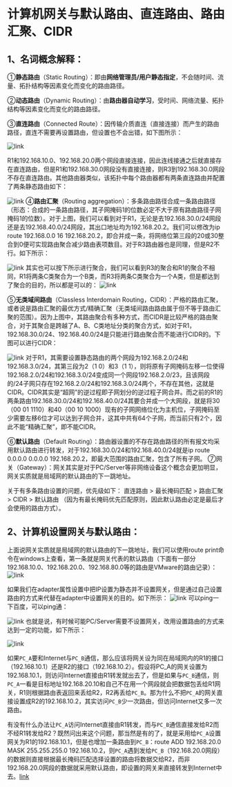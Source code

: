 # 计算机网关与默认路由、直连路由、路由汇聚、CIDR

## 1、名词概念解释： 
①**静态路由**（Static Routing）：即由**网络管理员/用户静态指定**，不会随时间、流量、拓扑结构等因素变化而变化的路由路径。

②**动态路由**（Dynamic Routing）：由**路由器自动学习**，受时间、网络流量、拓扑结构等因素变化而变化的路由路径。

③**直连路由**（Connected Route）：因传输介质直连（直接连接）而产生的路由路径，直连不需要再设置路由，但设置也不会出错，如下图所示： 

![link](https://img-blog.csdn.net/20180819230612815?watermark/2/text/aHR0cHM6Ly9ibG9nLmNzZG4ubmV0L0Fwb2xsb25fa3Jq/font/5a6L5L2T/fontsize/400/fill/I0JBQkFCMA==/dissolve/70)
 
R1和192.168.10.0、192.168.20.0两个网段直接连接，因此连线接通之后就直接存在直连路由，但是R1和192.168.30.0网段没有直接连接，则R3到192.168.30.0网段不存在直连路由。其他路由器类似，该拓扑中每个路由器都有两条直连路由并配置了两条静态路由如下： 

![link](https://img-blog.csdn.net/20180819231431587?watermark/2/text/aHR0cHM6Ly9ibG9nLmNzZG4ubmV0L0Fwb2xsb25fa3Jq/font/5a6L5L2T/fontsize/400/fill/I0JBQkFCMA==/dissolve/70)
④**路由汇聚**（Routing aggregation）：多条路由路径合成一条路由路径（形态：合成的一条路由路径，其子网掩码1的位数必定不大于原有路由路径子网掩码1的位数）。对于上图，我们可以看到对于R1，无论是去192.168.30.0/24网段还是去192.168.40.0/24网段，其出口地址均为192.168.20.2。我们可以修改为ip route 192.168.0.0 16 192.168.20.2，即合并成一条，将网络位第三段的20或30整合到0便可实现路由聚合减少路由表项数目。对于R3路由器也是同理，但是R2不行。如下所示： 

![link](https://img-blog.csdn.net/20180819232308944?watermark/2/text/aHR0cHM6Ly9ibG9nLmNzZG4ubmV0L0Fwb2xsb25fa3Jq/font/5a6L5L2T/fontsize/400/fill/I0JBQkFCMA==/dissolve/70)
其实也可以按下所示进行聚合，我们可以看到R3的聚合和R1的聚合不相同，R1将两条C类聚合为一个B类，而R3将两条C类聚合为一个A类，但是都达到了聚合的目的，所以都是可以的： 
![link](https://img-blog.csdn.net/20180819232318476?watermark/2/text/aHR0cHM6Ly9ibG9nLmNzZG4ubmV0L0Fwb2xsb25fa3Jq/font/5a6L5L2T/fontsize/400/fill/I0JBQkFCMA==/dissolve/70)

⑤**无类域间路由**（Classless Interdomain Routing，CIDR）：严格的路由汇聚，或者说是路由汇聚的最优方式/精确汇聚（无类域间路由路由属于但不等于路由汇聚的范围）。因为上图中，其路由聚合有多种方式，而CIDR是比较严格的路由聚合，对于其聚合是跨越了A、B、C类地址分类的聚合方式，如对于R1，192.168.30.0/24、192.168.40.0/24是只能进行路由聚合而不能进行CIDR的。下图可以进行CIDR： 

![link](https://img-blog.csdn.net/20180819233419199?watermark/2/text/aHR0cHM6Ly9ibG9nLmNzZG4ubmV0L0Fwb2xsb25fa3Jq/font/5a6L5L2T/fontsize/400/fill/I0JBQkFCMA==/dissolve/70)
对于R1，其需要设置静态路由的两个网段为192.168.2.0/24和192.168.3.0/24，其第三段为2（1 0）和3（1 1），则将原有子网掩码左移一位使得192.168.2.0/24和192.168.3.0/24变成同一个网段192.168.2.0/23，且该网段的/24子网只存在192.168.2.0/24和192.168.3.0/24两个，不存在其他，这就是CIDR。CIDR其实是“超网”的逆过程即子网划分的逆过程子网合并。而之前的R1的两条路由192.168.30.0/24和192.168.40.0/24其要合并成一个大网段，就是将30（00 01 1110）和40（00 10 1000）现有的子网网络位化为主机位，子网掩码至少需要左移6位才可以达到子网合并，这其中共有64个子网，而当前只有2个，因此不能“精确汇聚”，即不能CIDR。

⑥**默认路由**（Default Routing）：路由器设置的不存在路由路径的所有报文均采用默认路由进行转发，对于192.168.30.0/24和192.168.40.0/24就是ip route 0.0.0.0 0.0.0.0 192.168.20.2，即最大范围的路由汇聚，包含了所有子网。 
⑦网关（Gateway）：网关其实是对于PC/Server等非网络设备这个概念会更加明显，网关实质就是局域网的默认路由的下一跳地址。

关于有多条路由设置的问题，优先级如下： 
直连路由 > 最长掩码匹配 > 路由汇聚 > CIDR > 默认路由 
（因为有最长掩码优先匹配原则，因此默认路由必定是最后才会使用的路由方式）。

## 2、计算机设置网关与默认路由： 
上面说网关实质就是局域网的默认路由的下一跳地址，我们可以使用route print命令在windows上查看，第一条就是网关代表的默认路由（下面有一部分192.168.10.0、192.168.20.0、192.168.80.0等的路由是VMware的路由记录）： 
![link](https://img-blog.csdn.net/2018081923493640?watermark/2/text/aHR0cHM6Ly9ibG9nLmNzZG4ubmV0L0Fwb2xsb25fa3Jq/font/5a6L5L2T/fontsize/400/fill/I0JBQkFCMA==/dissolve/70)

如果我们在adapter属性设置中把IP设置为静态并不设置网关，但是通过自己设置路由的方式来代替在adapter中设置网关的目的。如下所示： 
![link](https://img-blog.csdn.net/2018081923591541?watermark/2/text/aHR0cHM6Ly9ibG9nLmNzZG4ubmV0L0Fwb2xsb25fa3Jq/font/5a6L5L2T/fontsize/400/fill/I0JBQkFCMA==/dissolve/70)
可以ping一下百度，可以ping通： 

![link](https://img-blog.csdn.net/20180819235948354?watermark/2/text/aHR0cHM6Ly9ibG9nLmNzZG4ubmV0L0Fwb2xsb25fa3Jq/font/5a6L5L2T/fontsize/400/fill/I0JBQkFCMA==/dissolve/70)
也就是说，有时候可能PC/Server需要不设置网关，改用设置路由的方式来达到一定的功能，如下所示： 

![link](https://img-blog.csdn.net/2018082000100316?watermark/2/text/aHR0cHM6Ly9ibG9nLmNzZG4ubmV0L0Fwb2xsb25fa3Jq/font/5a6L5L2T/fontsize/400/fill/I0JBQkFCMA==/dissolve/70)

如果`PC_A`要和Internet与`PC_B`通信，那么应该将网关设为同在局域网内的R1的接口（192.168.10.1）还是R2的接口（192.168.10.2）。假设将PC_A的网关设置为192.168.10.1，则访问Internet直接由R1转发就出去了，但是如果与`PC_B`通信，则`PC_A`一看是目标地址192.168.20.10和自己不在用一个网段就会把数据包丢给R1网关，R1则根据路由表返回来丢给R2，R2再丢给`PC_B`。那为什么不把`PC_A`的网关直接设置成R2的192.168.10.2，其实访问`PC_B`少一次路由，但访问Internet又多一次路由。

有没有什么办法让`PC_A`访问Internet直接由R1转发，而与`PC_B`通信直接发给R2而不经R1转发给R2？既然问出来这个问题，那当然是有的了，就是采用给`PC_A`设置网关为R1的192.168.10.1，但是也增加一条路由到`PC_B`：route ADD 192.168.20.0 MASK 255.255.255.0 192.168.10.2，则`PC_A`遇到发给`PC_B`（192.168.20.0网段）的数据则直接根据最长掩码匹配选择设置的路由将数据交给R2，而非192.168.20.0网段的数据就采用默认路由，即设置的网关来直接转发到Internet中去。[link](https://img-blog.csdn.net/20180819230612815?watermark/2/text/aHR0cHM6Ly9ibG9nLmNzZG4ubmV0L0Fwb2xsb25fa3Jq/font/5a6L5L2T/fontsize/400/fill/I0JBQkFCMA==/dissolve/70)
